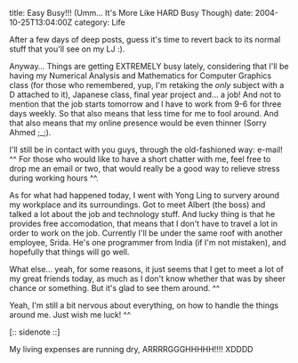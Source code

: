 title: Easy Busy!!! (Umm… It's More Like HARD Busy Though)
date: 2004-10-25T13:04:00Z
category: Life

After a few days of deep posts, guess it's time to revert back to its normal stuff that you'll see on my LJ :).

Anyway… Things are getting EXTREMELY busy lately, considering that I'll be having my Numerical Analysis and Mathematics for Computer Graphics class (for those who remembered, yup, I'm retaking the *only* subject with a D attached to it), Japanese class, final year project and… a job! And not to mention that the job starts tomorrow and I have to work from 9-6 for three days weekly. So that also means that less time for me to fool around. And that also means that my online presence would be even thinner (Sorry Ahmed ;\_;).

I'll still be in contact with you guys, through the old-fashioned way: e-mail! ^^ For those who would like to have a short chatter with me, feel free to drop me an email or two, that would really be a good way to relieve stress during working hours ^^.

As for what had happened today, I went with Yong Ling to survery around my workplace and its surroundings. Got to meet Albert (the boss) and talked a lot about the job and technology stuff. And lucky thing is that he provides free accomodation, that means that I don't have to travel a lot in order to work on the job. Currently I'll be under the same roof with another employee, Srida. He's one programmer from India (if I'm not mistaken), and hopefully that things will go well.

What else… yeah, for some reasons, it just seems that I get to meet a lot of my great friends today, as much as I don't know whether that was by sheer chance or something. But it's glad to see them around. ^^

Yeah, I'm still a bit nervous about everything, on how to handle the things around me. Just wish me luck! ^^

[:: sidenote ::]

My living expenses are running dry, ARRRRGGGHHHHH!!!! XDDDD
